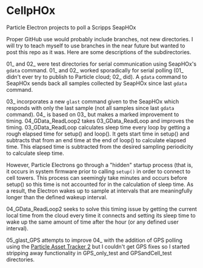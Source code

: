 # CellpHOx
Particle Electron projects to poll a Scripps SeapHOx

Proper GitHub use would probably include branches, not new directories. I will try to teach myself to use branches in the near future but wanted to post this repo as it was. Here are some descriptions of the subdirectories.

01_ and 02_ were test directories for serial communication using SeapHOx's `gdata` command. 01_ and 02_ worked sporadically for serial polling (01_ didn't ever try to publish to Particle cloud; 02_ did). A `gdata` command to SeapHOx sends back all samples collected by SeapHOx since last `gdata` command. 

03_ incorporates a new `glast` command given to the SeapHOx which responds with only the last sample (not all samples since last `gdata` command). 04_ is based on 03_ but makes a marked improvement to timing. 04_GData_ReadLoop2 takes 03_GData_ReadLoop and improves the timing. 03_GData_ReadLoop calculates sleep time every loop by getting a rough elapsed time for setup() and loop(). It gets start time in setup() and subtracts that from an end time at the end of loop() to calculate elapsed time. This elapsed time is subtracted from the desired sampling periodicity to calculate sleep time.

However, Particle Electrons go through a "hidden" startup process (that is, it occurs in system firmware prior to calling `setup()` in order to connect to cell towers. This process can seemingly take minutes and occurs before setup() so this time is not accounted for in the calculation of sleep time. As a result, the Electron wakes up to sample at intervals that are meaningfully longer than the defined wakeup interval.

04_GData_ReadLoop2 seeks to solve this timing issue by getting the current local time from the cloud every time it connects and setting its sleep time to wake up the same amount of time after the hour (or any defined user interval).

05_glast_GPS attempts to improve 04_ with the addition of GPS polling using the [Particle Asset Tracker 2](https://www.particle.io/products/hardware/asset-tracker/) but I couldn't get GPS fixes so I started stripping away functionality in GPS_only_test and GPSandCell_test directories. 
